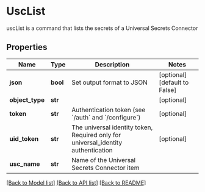 # UscList

uscList is a command that lists the secrets of a Universal Secrets Connector
## Properties
Name | Type | Description | Notes
------------ | ------------- | ------------- | -------------
**json** | **bool** | Set output format to JSON | [optional] [default to False]
**object_type** | **str** |  | [optional] 
**token** | **str** | Authentication token (see &#x60;/auth&#x60; and &#x60;/configure&#x60;) | [optional] 
**uid_token** | **str** | The universal identity token, Required only for universal_identity authentication | [optional] 
**usc_name** | **str** | Name of the Universal Secrets Connector item | 

[[Back to Model list]](../README.md#documentation-for-models) [[Back to API list]](../README.md#documentation-for-api-endpoints) [[Back to README]](../README.md)


